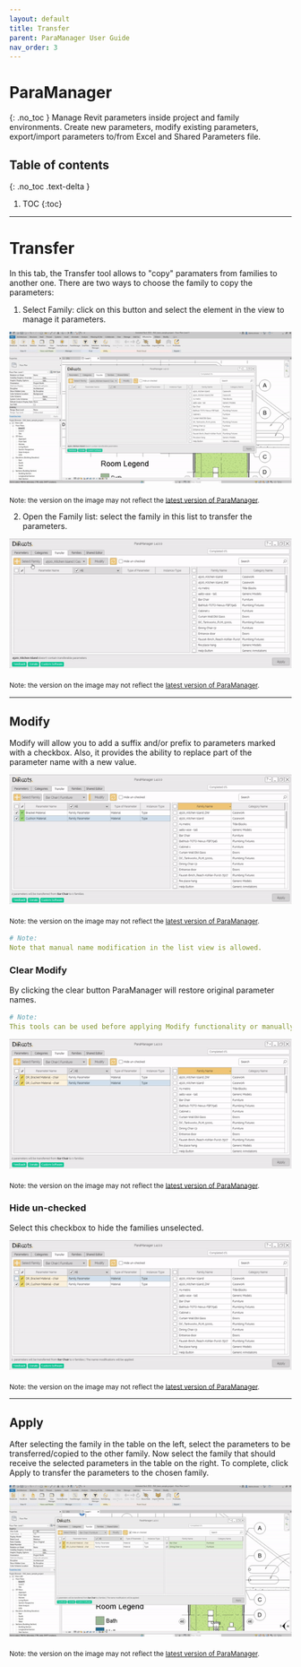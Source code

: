 ```yaml
---
layout: default
title: Transfer
parent: ParaManager User Guide
nav_order: 3
---
```


# ParaManager
{: .no_toc }
Manage Revit parameters inside project and family environments. Create new parameters, modify existing parameters, export/import parameters to/from Excel and Shared Parameters file.
## Table of contents
{: .no_toc .text-delta }

1. TOC
{:toc}

---

# Transfer

In this tab, the Transfer tool allows to "copy" paramaters from families to another one.
There are two ways to choose the family to copy the parameters:

1. Select Family: click on this button and select the element in the view to manage it parameters.

![ParaManager select element](../../assets\images\PM-Tr-SelectFamily.gif)

<sub>Note: the version on the image may not reflect the [latest version of ParaManager](https://diroots.com/revit-plugins/manage-revit-parameters-in-projects-and-families-with-paramanager/).</sub>

2. Open the Family list: select the family in this list to transfer the parameters.

![ParaManager select family](../../assets\images\PM-Tr-SelectFamilyList.gif)

<sub>Note: the version on the image may not reflect the [latest version of ParaManager](https://diroots.com/revit-plugins/manage-revit-parameters-in-projects-and-families-with-paramanager/).</sub>

---

## Modify

Modify will allow you to add a suffix and/or prefix to parameters marked with a checkbox. Also, it provides the ability to replace part of the parameter name with a new value.

![ParaManager modify](../../assets\images\PM-Tr-Modify.gif)

<sub>Note: the version on the image may not reflect the [latest version of ParaManager](https://diroots.com/revit-plugins/manage-revit-parameters-in-projects-and-families-with-paramanager/).</sub>

```yaml
# Note:
Note that manual name modification in the list view is allowed.
```

### Clear Modify

By clicking the clear button ParaManager will restore original parameter names.

```yaml
# Note:
This tools can be used before applying Modify functionality or manually editing names.
```

![ParaManager clear modify](../../assets\images\PM-Tr-Clear.gif)

<sub>Note: the version on the image may not reflect the [latest version of ParaManager](https://diroots.com/revit-plugins/manage-revit-parameters-in-projects-and-families-with-paramanager/).</sub>

### Hide un-checked

Select this checkbox to hide the families unselected.

![ParaManager hide un-checked](../../assets\images\PM-Tr-HideUnselected.gif)

<sub>Note: the version on the image may not reflect the [latest version of ParaManager](https://diroots.com/revit-plugins/manage-revit-parameters-in-projects-and-families-with-paramanager/).</sub>

---

## Apply

After selecting the family in the table on the left, select the parameters to be transferred/copied to the other family.
Now select the family that should receive the selected parameters in the table on the right. To complete, click Apply to transfer the parameters to the chosen family.

![ParaManager Apply](../../assets\images\PM-Tr-Apply.gif)

<sub>Note: the version on the image may not reflect the [latest version of ParaManager](https://diroots.com/revit-plugins/manage-revit-parameters-in-projects-and-families-with-paramanager/).</sub>

